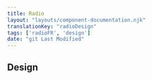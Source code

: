 ```yaml
---
title: Radio
layout: "layouts/component-documentation.njk"
translationKey: "radioDesign"
tags: ['radioFR', 'design']
date: "git Last Modified"
---
```


## Design